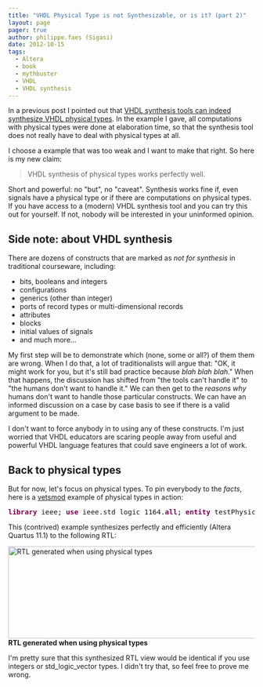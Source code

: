 ```yaml
---
title: "VHDL Physical Type is not Synthesizable, or is it? (part 2)"
layout: page 
pager: true
author: philippe.faes (Sigasi)
date: 2012-10-15
tags: 
  - Altera
  - book
  - mythbuster
  - VHDL
  - VHDL synthesis
---
```

<div class="content">
<p>In a previous post I pointed out that <a href="/content/vhdl-physical-type-not-synthesizable-or-it"><span class="caps">VHDL</span> synthesis tools can indeed synthesize <span class="caps">VHDL</span> physical types</a>. In the example I gave, all computations with physical types were done at elaboration time, so that the synthesis tool does not really have to deal with physical types at all.</p>	<p>I choose a example that was too weak and I want to make that right. So here is my new claim:</p>	<blockquote>		<p><span class="caps">VHDL</span> synthesis of physical types works perfectly well.</p>	</blockquote>	<p>Short and powerful: no "but", no "caveat". Synthesis works fine if, even signals have a physical type or if  there are computations on physical types. If you have access to a (modern) <span class="caps">VHDL</span> synthesis tool and you can try this out for yourself. If not, nobody will be interested in your uninformed opinion. </p>	<h2>Side note: about <span class="caps">VHDL</span> synthesis </h2>	<p>There are dozens of constructs that are marked as <em>not for synthesis</em> in traditional courseware, including:</p>	<ul><li>bits, booleans and integers</li>		<li>configurations</li>		<li>generics (other than integer)</li>		<li>ports of record types or multi-dimensional records</li>		<li>attributes</li>		<li>blocks</li>		<li>initial values of signals</li>		<li>and much more&#8230;</li>	</ul><p>My first step will be to demonstrate which (none, some or all?) of them them are wrong. When I do that, a lot of traditionalists will argue that: "OK, it might work for you, but it's still bad practice because <em>blah blah blah</em>." When that happens, the discussion has shifted from "the tools can't handle it" to "the humans don't want to handle it." We can then get to the <em>reasons why</em> humans don't want to handle those particular constructs. We can have an informed discussion on a case by case basis to see if there is a valid argument to be made. </p>	<p>I don't want to force anybody in to using any of these constructs. I'm just worried that <span class="caps">VHDL</span> educators are scaring people away from useful and powerful <span class="caps">VHDL</span> language features that could save engineers a lot of work.</p>	<h2>Back to physical types</h2>	<p>But for now, let's focus on physical types. To pin everybody to the <em>facts</em>, here is a <a href="/vetsmod">vetsmod</a> example of physical types in action:</p><div class="geshifilter"><pre class="vhdl geshifilter-vhdl" style="font-family:monospace;"><span style="color: #7f0055; font-weight: bold;">library</span> ieee<span style="color: #000066;">;</span>&#160;<span style="color: #7f0055; font-weight: bold;">use</span> ieee.std_logic_1164.<span style="color: #7f0055; font-weight: bold;">all</span><span style="color: #000066;">;</span>&#160;<span style="color: #7f0055; font-weight: bold;">entity</span> testPhysical <span style="color: #7f0055; font-weight: bold;">is</span>	<span style="color: #7f0055; font-weight: bold;">port</span><span style="color: #000000;">(</span>clk    <span style="color: #000066;">:</span> <span style="color: #7f0055; font-weight: bold;">in</span>  <span style="color: #808000;">std_logic</span><span style="color: #000066;">;</span>		 rst    <span style="color: #000066;">:</span> <span style="color: #7f0055; font-weight: bold;">in</span>  <span style="color: #808000;">std_logic</span><span style="color: #000066;">;</span>		 strobe <span style="color: #000066;">:</span> <span style="color: #7f0055; font-weight: bold;">out</span> <span style="color: #808000;">std_logic</span>	<span style="color: #000000;">)</span><span style="color: #000066;">;</span><span style="color: #7f0055; font-weight: bold;">end</span> <span style="color: #7f0055; font-weight: bold;">entity</span> testPhysical<span style="color: #000066;">;</span>&#160;<span style="color: #7f0055; font-weight: bold;">architecture</span> <span class="caps">RTL</span> <span style="color: #7f0055; font-weight: bold;">of</span> testPhysical <span style="color: #7f0055; font-weight: bold;">is</span>	<span style="color: #7f0055; font-weight: bold;">type</span> number_of_eggs <span style="color: #7f0055; font-weight: bold;">is</span> <span style="color: #7f0055; font-weight: bold;">range</span> <span style="color: #7d7d7d;">0</span> <span style="color: #7f0055; font-weight: bold;">to</span> <span style="color: #7d7d7d;">255</span>	<span style="color: #7f0055; font-weight: bold;">units</span> 		eggs<span style="color: #000066;">;</span>		dozen <span style="color: #000066;">=</span> <span style="color: #7d7d7d;">12</span> eggs<span style="color: #000066;">;</span>		gross <span style="color: #000066;">=</span> <span style="color: #7d7d7d;">12</span> dozen<span style="color: #000066;">;</span>	<span style="color: #7f0055; font-weight: bold;">end</span> <span style="color: #7f0055; font-weight: bold;">units</span><span style="color: #000066;">;</span>&#160;	<span style="color: #7f0055; font-weight: bold;">signal</span> egg_basket <span style="color: #000066;">:</span> number_of_eggs<span style="color: #000066;">;</span><span style="color: #7f0055; font-weight: bold;">begin</span>	name <span style="color: #000066;">:</span> <span style="color: #7f0055; font-weight: bold;">process</span><span style="color: #000000;">(</span>clk<span style="color: #000000;">)</span> <span style="color: #7f0055; font-weight: bold;">is</span>	<span style="color: #7f0055; font-weight: bold;">begin</span>		<span style="color: #7f0055; font-weight: bold;">if</span> rising_edge<span style="color: #000000;">(</span>clk<span style="color: #000000;">)</span> <span style="color: #7f0055; font-weight: bold;">then</span>			<span style="color: #7f0055; font-weight: bold;">if</span> egg_basket <span style="color: #000066;">=</span> <span style="color: #7d7d7d;">1</span> gross <span style="color: #7f0055; font-weight: bold;">then</span>				egg_basket <span style="color: #000066;">&lt;=</span> <span style="color: #7d7d7d;">0</span> eggs<span style="color: #000066;">;</span>				strobe <span style="color: #000066;">&lt;=</span> '<span style="color: #7d7d7d;">1</span>'<span style="color: #000066;">;</span>			<span style="color: #7f0055; font-weight: bold;">else</span>				egg_basket <span style="color: #000066;">&lt;=</span> egg_basket + <span style="color: #7d7d7d;">1</span> eggs<span style="color: #000066;">;</span>				strobe <span style="color: #000066;">&lt;=</span> '<span style="color: #7d7d7d;">0</span>'<span style="color: #000066;">;</span>			<span style="color: #7f0055; font-weight: bold;">end</span> <span style="color: #7f0055; font-weight: bold;">if</span><span style="color: #000066;">;</span>		<span style="color: #7f0055; font-weight: bold;">end</span> <span style="color: #7f0055; font-weight: bold;">if</span><span style="color: #000066;">;</span>	<span style="color: #7f0055; font-weight: bold;">end</span> <span style="color: #7f0055; font-weight: bold;">process</span> name<span style="color: #000066;">;</span><span style="color: #7f0055; font-weight: bold;">end</span> <span style="color: #7f0055; font-weight: bold;">architecture</span> <span class="caps">RTL</span><span style="color: #000066;">;</span></pre></div>	<p>This (contrived) example synthesizes perfectly and efficiently (Altera Quartus 11.1) to the following <span class="caps">RTL</span>:</p>	<p><span class="inline inline-center"><img src="http://www.sigasi.com/sites/www.sigasi.com/files/images/RTL_physical_type.preview.png" alt="RTL generated when using physical types" title="RTL generated when using physical types" class="image image-preview " width="640" height="188"/><span class="caption"><strong><span class="caps">RTL</span> generated when using physical types</strong></span></span></p>	<p>I'm pretty sure that this synthesized <span class="caps">RTL</span> view would be identical if you use integers or std_logic_vector types. I didn't try that, so feel free to prove me wrong.<br/></p>  </div>

